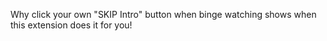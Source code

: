 Why click your own "SKIP Intro" button when binge watching shows when this extension does it for you! 
